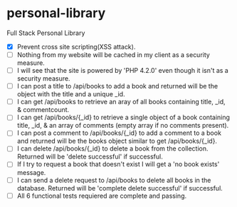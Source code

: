 # personal-library
Full Stack Personal Library

- [X] Prevent cross site scripting(XSS attack).
- [ ] Nothing from my website will be cached in my client as a security measure.
- [ ] I will see that the site is powered by 'PHP 4.2.0' even though it isn't as a security measure.
- [ ] I can post a title to /api/books to add a book and returned will be the object with the title and a unique _id.
- [ ] I can get /api/books to retrieve an aray of all books containing title, _id, & commentcount.
- [ ] I can get /api/books/{_id} to retrieve a single object of a book containing title, _id, & an array of comments (empty array if no comments present).
- [ ] I can post a comment to /api/books/{_id} to add a comment to a book and returned will be the books object similar to get /api/books/{_id}.
- [ ] I can delete /api/books/{_id} to delete a book from the collection. Returned will be 'delete successful' if successful.
- [ ] If I try to request a book that doesn't exist I will get a 'no book exists' message.
- [ ] I can send a delete request to /api/books to delete all books in the database. Returned will be 'complete delete successful' if successful.
- [ ] All 6 functional tests requiered are complete and passing.